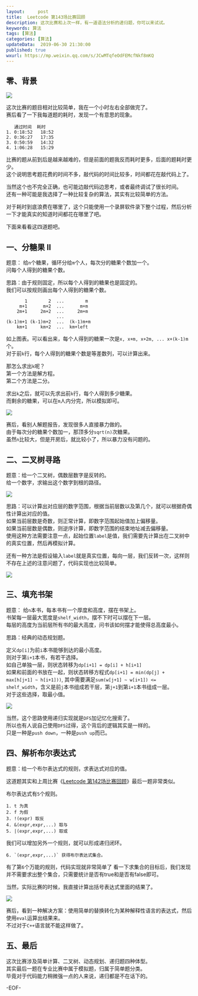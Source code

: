 ```yaml
---   
layout:     post  
title:  Leetcode 第143场比赛回顾  
description: 这次比赛和上次一样，有一道语法分析的递归题，你可以来试试。 
keywords: 算法  
tags: [算法]    
categories: [算法]  
updateData:  2019-06-30 21:30:00  
published: true  
wxurl: https://mp.weixin.qq.com/s/JCwMTqfeOdFEMcfNkf8mKQ  
---  
```



## 零、背景  


![](http://res.tiankonguse.com/images/2019/06/30/001.png)


这次比赛的题目相对比较简单，我在一个小时左右全部做完了。  
赛后看了一下我每道题的耗时，发现一个有意思的现象。  


```
   通过时间  耗时  
1. 0:18:52   18:52  
2. 0:36:27   17:35  
3. 0:50:59   14:32  
4. 1:06:28   15:29  
```


比赛的题从前到后是越来越难的，但是前面的题我反而耗时更多，后面的题耗时更少。  
这个说明思考题花费的时间不多，敲代码的时间比较多，时间都花在敲代码上了。  


当然这个也不完全正确，也可能边敲代码边思考，或者最终调试了很长时间。  
还有一种可能是我选择了一种比较复杂的算法，其实有比较简单的方法。  


对于耗时到底浪费在哪里了，这个只能使用一个录屏软件录下整个过程，然后分析一下才能真实的知道时间都花在哪里了吧。  


下面来看看这四道题吧。  


## 一、分糖果 II  


题意： 给`n`个糖果，循环分给`m`个人，每次分的糖果个数加一个。  
问每个人得到的糖果个数。  


思路：由于规则固定，所以每个人得到的糖果也是固定的。  
我们可以按规则画出每个人得到的糖果个数。  


```
       1        2  ...        m
     m+1      m+2  ...      m+m
    2m+1     2m+2  ...     2m+m
                   ...
(k-1)m+1 (k-1)m+2  ...  (k-1)m+m
    km+1     km+2  ...  km+left
```


如上图表。可以看出来，每个人得到的糖果一次是`x, x+m, x+2m, ... x+(k-1)m`个。  
对于前`k`行，每个人得到的糖果个数是等差数列，可以计算出来。  


那怎么求出`k`呢？  
第一个方法是解方程。  
第二个方法是二分。  


求出`k`之后，就可以先求出前`k`行，每个人得到多少糖果。  
而剩余的糖果，可以在`m`人内分完，所以模拟即可。  


![](http://res.tiankonguse.com/images/2019/06/30/002.png)


赛后，看别人解题报告，发现很多人直接暴力做的。  
由于每次分的糖果个数加一，那顶多分`sqrt(n)`次糖果。  
虽然`n`比较大，但是开房后，就比较小了，所以暴力没有问题的。  


## 二、二叉树寻路  


题意：给一个二叉树，偶数层数字是反转的。  
给一个数字，求输出这个数字到根的路径。  


![](http://res.tiankonguse.com/images/2019/06/30/003.png)


思路：可以计算出对应层的数字范围，根据当前层数以及第几个，就可以根据奇偶性计算出对应的值。  
如果当前层数是奇数，则正常计算，即数字范围起始值加上偏移量。  
如果当前层数是偶数，则逆序计算，即数字范围的结束地址减去偏移量。  
使用这种方法需要注意一点，起始位置`label`是值，我们需要先计算出在二叉树中的真实位置，然后再模拟计算。  


还有一种方法是假设输入`label`就是真实位置，每向一层，我们反转一次，这样则不存在上述的注意问题了，代码实现也比较简单。  



![](http://res.tiankonguse.com/images/2019/06/30/004.png)


## 三、填充书架  


题意： 给`n`本书，每本书有一个厚度和高度，摆在书架上。    
书架每一层最大宽度是`shelf_width`，摆不下时可以摆在下一层。  
每层的高度为当前层所有书的最大高度，问书该如何摆才能使得总高度最小。  


思路：经典的动态规划题。  


定义`dp[i]`为前`i`本书能够到达的最小高度。  
则对于第`i+1`本书，有若干选择。  
如自己单独一层，则状态转移为`dp[i+1] = dp[i] + h[i+1]`  
如果和前面的书放在一起，则状态转移方程式`dp[i+1] = min(dp[j] + max[h[j+1] ~ h[i+1]))`, 其中需要满足`sum(w[j+1] ~ w[i+1]) <= shelf_width`，含义是前`j`本书组成若干层，第`j+1`到第`i+1`本书组成一层。  
对于这些选择，取最小值。  


![](http://res.tiankonguse.com/images/2019/06/30/005.png)


当然，这个思路使用递归实现就是`DFS`加记忆化搜索了。  
所以也有人说自己使用`DFS`过得，这个背后的逻辑其实是一样的。  
只是一种是`push down`，一种是`push up`而已。  


## 四、解析布尔表达式  


题意：给一个布尔表达式的规则，求表达式对应的值。  


这道题其实和上周比赛《[Leetcode 第142场比赛回顾](https://mp.weixin.qq.com/s/Q3IugqcNwP8n82sGn0kRLA)》最后一题非常类似。  


布尔表达式有`5`个规则。  


```
1. t 为真  
2. f 为假  
3. !(expr) 取反  
4. &(expr,expr,...) 取与  
5. |(expr,expr,...) 取或  
```

我们可以增加另外一个规则，就可以形成递归闭环。  


```
6. `(expr,expr,...)` 获得布尔表达式集合。  
```


有了第`6`个万能的规则，代码实现就非常简单了
看一下求集合的目标后，我们发现并不需要求出整个集合，只需要统计是否有true和是否有false即可。  


当然，实际比赛的时候，我直接计算出括号表达式里面的结果了。


![](http://res.tiankonguse.com/images/2019/06/30/006.png)


赛后，看到一种解决方案：使用简单的替换转化为某种解释性语言的表达式，然后使用`eval`运算出结果来。  
不过对于`C++`语言就不能这样做了。  


## 五、最后  


这次比赛涉及简单计算、二叉树、动态规划、递归题四种体型。  
其实最后一题在专业比赛中属于模拟题，归属于简单题分类。  
毕竟对于代码能力稍微强一点的人来说，递归都是不在话下的。  


-EOF-  

